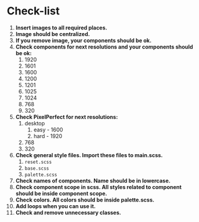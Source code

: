 # Check-list

1. **Insert images to all required places.**
2. **Image should be centralized.**
3. **If you remove image, your components should be ok.**
4. **Check components for next resolutions and your components should be ok:**
   1. 1920
   2. 1601
   3. 1600
   4. 1200
   5. 1201
   6. 1025
   7. 1024
   8. 768
   9. 320
5. **Check PixelPerfect for next resolutions:**
   1. desktop
      1. easy - 1600
      2. hard - 1920
   2. 768
   3. 320
6. **Check general style files. Import these files to main.scss.**
   1. `reset.scss`
   2. `base.scss`
   3. `palette.scss`
7. **Check names of components. Name should be in lowercase.**
8. **Check component scope in scss. All styles related to component should be inside component scope.**
9. **Check colors. All colors should be inside palette.scss.**
10. **Add loops when you can use it.**
11. **Check and remove unnecessary classes.**
